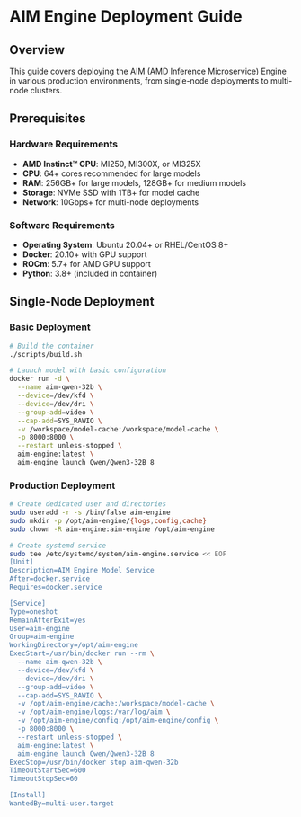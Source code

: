 # AIM Engine Deployment Guide

## Overview

This guide covers deploying the AIM (AMD Inference Microservice) Engine in various production environments, from single-node deployments to multi-node clusters.

## Prerequisites

### Hardware Requirements
- **AMD Instinct™ GPU**: MI250, MI300X, or MI325X
- **CPU**: 64+ cores recommended for large models
- **RAM**: 256GB+ for large models, 128GB+ for medium models
- **Storage**: NVMe SSD with 1TB+ for model cache
- **Network**: 10Gbps+ for multi-node deployments

### Software Requirements
- **Operating System**: Ubuntu 20.04+ or RHEL/CentOS 8+
- **Docker**: 20.10+ with GPU support
- **ROCm**: 5.7+ for AMD GPU support
- **Python**: 3.8+ (included in container)

## Single-Node Deployment

### Basic Deployment
```bash
# Build the container
./scripts/build.sh

# Launch model with basic configuration
docker run -d \
  --name aim-qwen-32b \
  --device=/dev/kfd \
  --device=/dev/dri \
  --group-add=video \
  --cap-add=SYS_RAWIO \
  -v /workspace/model-cache:/workspace/model-cache \
  -p 8000:8000 \
  --restart unless-stopped \
  aim-engine:latest \
  aim-engine launch Qwen/Qwen3-32B 8
```

### Production Deployment
```bash
# Create dedicated user and directories
sudo useradd -r -s /bin/false aim-engine
sudo mkdir -p /opt/aim-engine/{logs,config,cache}
sudo chown -R aim-engine:aim-engine /opt/aim-engine

# Create systemd service
sudo tee /etc/systemd/system/aim-engine.service << EOF
[Unit]
Description=AIM Engine Model Service
After=docker.service
Requires=docker.service

[Service]
Type=oneshot
RemainAfterExit=yes
User=aim-engine
Group=aim-engine
WorkingDirectory=/opt/aim-engine
ExecStart=/usr/bin/docker run --rm \
  --name aim-qwen-32b \
  --device=/dev/kfd \
  --device=/dev/dri \
  --group-add=video \
  --cap-add=SYS_RAWIO \
  -v /opt/aim-engine/cache:/workspace/model-cache \
  -v /opt/aim-engine/logs:/var/log/aim \
  -v /opt/aim-engine/config:/opt/aim-engine/config \
  -p 8000:8000 \
  --restart unless-stopped \
  aim-engine:latest \
  aim-engine launch Qwen/Qwen3-32B 8
ExecStop=/usr/bin/docker stop aim-qwen-32b
TimeoutStartSec=600
TimeoutStopSec=60

[Install]
WantedBy=multi-user.target
